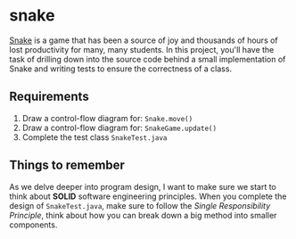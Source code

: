 # snake

[Snake](https://en.wikipedia.org/wiki/Snake_(video_game_genre)) is a game that has been a source of joy and thousands of hours of lost productivity for many, many students. In this project, you'll have the task of drilling down into the source code behind a small implementation of Snake and writing tests to ensure the correctness of a class.

## Requirements

1. Draw a control-flow diagram for: `Snake.move()`
2. Draw a control-flow diagram for: `SnakeGame.update()`
3. Complete the test class `SnakeTest.java`

## Things to remember

As we delve deeper into program design, I want to make sure we start to think about <strong>SOLID</strong> software engineering principles. When you complete the design of `SnakeTest.java`, make sure to follow the <i>Single Responsibility Principle</i>, think about how you can break down a big method into smaller components. 
